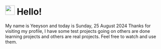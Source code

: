  <h1>
    <img src="https://emojis.slackmojis.com/emojis/images/1643510097/45343/hi.gif?1643510097" width="30"/> 
    Hello!
 </h1>
 <p>
    My name is Yeeyson and today is Sunday, 25 August 2024
    Thanks for visiting my profile, I have some test projects going on others are done learning projects and others are real projects.
    Feel free to watch and use them.
 </p>